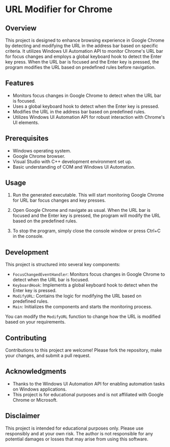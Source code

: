 # URL Modifier for Chrome

## Overview

This project is designed to enhance browsing experience in Google Chrome by detecting and modifying the URL in the address bar based on specific criteria. It utilizes Windows UI Automation API to monitor Chrome's URL bar for focus changes and employs a global keyboard hook to detect the Enter key press. When the URL bar is focused and the Enter key is pressed, the program modifies the URL based on predefined rules before navigation.

## Features

- Monitors focus changes in Google Chrome to detect when the URL bar is focused.
- Uses a global keyboard hook to detect when the Enter key is pressed.
- Modifies the URL in the address bar based on predefined rules.
- Utilizes Windows UI Automation API for robust interaction with Chrome's UI elements.

## Prerequisites

- Windows operating system.
- Google Chrome browser.
- Visual Studio with C++ development environment set up.
- Basic understanding of COM and Windows UI Automation.


## Usage

1. Run the generated executable. This will start monitoring Google Chrome for URL bar focus changes and key presses.

2. Open Google Chrome and navigate as usual. When the URL bar is focused and the Enter key is pressed, the program will modify the URL based on the predefined rules.

3. To stop the program, simply close the console window or press Ctrl+C in the console.

## Development

This project is structured into several key components:

- `FocusChangedEventHandler`: Monitors focus changes in Google Chrome to detect when the URL bar is focused.
- `KeyboardHook`: Implements a global keyboard hook to detect when the Enter key is pressed.
- `ModifyURL`: Contains the logic for modifying the URL based on predefined rules.
- `Main`: Initializes the components and starts the monitoring process.

You can modify the `ModifyURL` function to change how the URL is modified based on your requirements.

## Contributing

Contributions to this project are welcome! Please fork the repository, make your changes, and submit a pull request.


## Acknowledgments

- Thanks to the Windows UI Automation API for enabling automation tasks on Windows applications.
- This project is for educational purposes and is not affiliated with Google Chrome or Microsoft.

## Disclaimer

This project is intended for educational purposes only. Please use responsibly and at your own risk. The author is not responsible for any potential damages or losses that may arise from using this software.
